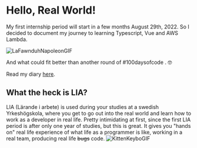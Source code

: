 # Hello, Real World!

My first internship period will start in a few months August 29th, 2022. So I decided to document my journey to learning Typescript, Vue and AWS Lambda. 


![LaFawnduhNapoleonGIF](https://user-images.githubusercontent.com/64099066/169875178-14cf12e8-1602-4b24-8520-ac8bf134c9d9.gif)


And what could fit better than another round of #100daysofcode . 🤓

Read my diary [here](https://github.com/simonekranawetter/LIA-Prep/blob/main/100daysofcode.md). 


## What the heck is LIA?

LIA (Lärande i arbete) is used during your studies at a swedish Yrkeshögskola, where you get to go out into the real world and 
learn how to work as a developer in real life. Pretty intimidating at first,
since the first LIA period is after only one year of studies, but this is great. It gives you "hands on" real life experience
of what life as a programmer is like, working in a real team, producing real life ~~bugs~~ code. 
![KittenKeyboGIF](https://user-images.githubusercontent.com/64099066/169876783-79810d69-d01f-4d5b-afe3-1cd6b5876d0d.gif)
